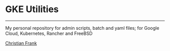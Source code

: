 # GKE Utilities

---


My personal repository for admin scripts, batch and yaml files; for Google Cloud,
Kubernetes, Rancher and FreeBSD


[Christian Frank](http://www.chfrank.net/)
